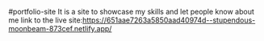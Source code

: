 #portfolio-site
It is a site to showcase my skills and let people know about me
link to the live site:https://651aae7263a5850aad40974d--stupendous-moonbeam-873cef.netlify.app/
